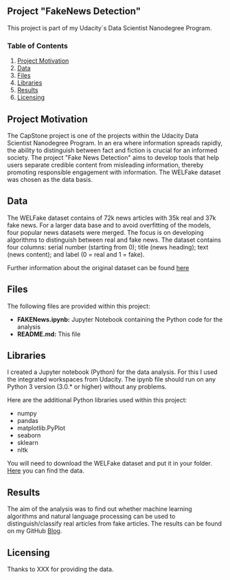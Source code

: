 ## Project "FakeNews Detection"

This project is part of my Udacity´s Data Scientist Nanodegree Program. 

### Table of Contents
 
1. [Project Motivation](#motivation)
2. [Data](#data)
3. [Files](#files)
4. [Libraries](#libraries)
5. [Results](#results)
6. [Licensing](#licensing)

## Project Motivation <a name="motivation"></a>

The CapStone project is one of the projects within the Udacity Data Scientist Nanodegree Program. In an era where information spreads rapidly, the ability to distinguish between fact and fiction is crucial for an informed society. The project "Fake News Detection" aims to develop tools that help users separate credible content from misleading information, thereby promoting responsible engagement with information. The WELFake dataset was chosen as the data basis.

## Data <a name="data"></a>

The WELFake dataset contains of 72k news articles with 35k real and 37k fake news. For a larger data base and to avoid overfitting of the models, four popular news datasets were merged. The focus is on developing algorithms to distinguish between real and fake news. The dataset contains four columns: serial number (starting from 0); title (news heading); text (news content); and label (0 = real and 1 = fake).</br>

Further information about the original dataset can be found [here](https://zenodo.org/records/4561253)

## Files <a name="files"></a>

The following files are provided within this project:
<ul>
  <li><b>FAKENews.ipynb:</b> Jupyter Notebook containing the Python code for the analysis</li>
  <li><b>README.md:</b> This file</li>
</ul>

## Libraries <a name="libraries"></a>

I created a Jupyter notebook (Python) for the data analysis. For this I used the integrated workspaces from Udacity. The ipynb file should run on any Python 3 version (3.0.* or higher) without any problems.</br>

Here are the additional Python libraries used within this project:
<ul>
  <li>numpy</li>
  <li>pandas</li>
  <li>matplotlib.PyPlot</li>
  <li>seaborn</li>
  <li>sklearn</li>
  <li>nltk</li>
</ul>

You will need to download the WELFake dataset and put it in your folder. [Here](https://zenodo.org/records/4561253) you can find the data. </br>

## Results <a name="results"></a>

The aim of the analysis was to find out whether machine learning algorithms and natural language processing can be used to distinguish/classify real articles from fake articles. The results can be found on my GitHub [Blog](https://techdataman.github.io/2024/10/11/blog-post-second.html).

## Licensing <a name="licensing"></a>

Thanks to XXX for providing the data.
